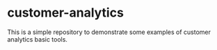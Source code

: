 # customer-analytics
This is a simple repository to demonstrate some examples of customer analytics basic tools.
